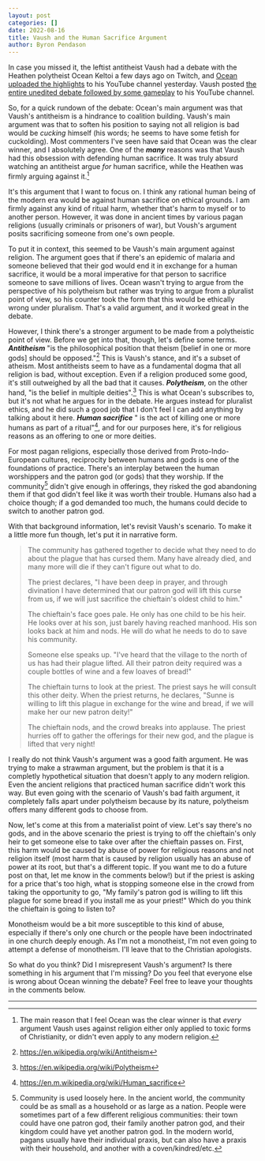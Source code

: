 ```yaml
---
layout: post
categories: []
date: 2022-08-16
title: Vaush and the Human Sacrifice Argument
author: Byron Pendason
---
```


In case you missed it, the leftist antitheist Vaush had a debate with the Heathen polytheist Ocean Keltoi a few days ago on Twitch, and [Ocean uploaded the highlights](https://youtu.be/IoYNXbqDctI) to his YouTube channel yesterday. Vaush posted [the entire unedited debate followed by some gameplay](https://youtu.be/H011hBnJAkE) to his YouTube channel. 

So, for a quick rundown of the debate: Ocean's main argument was that Vaush's antitheism is a hindrance to coalition building. Vaush's main argument was that to soften his position to saying not all religion is bad would be *cucking* himself (his words; he seems to have some fetish for cuckolding). Most commenters I've seen have said that Ocean was the clear winner, and I absolutely agree. One of the ***many*** reasons was that Vaush had this obsession with defending human sacrifice. It was truly absurd watching an antitheist argue *for* human sacrifice, while the Heathen was firmly arguing against it.[^5]

It's this argument that I want to focus on. I think any rational human being of the modern era would be against human sacrifice on ethical grounds. I am firmly against any kind of ritual harm, whether that's harm to myself or to another person. However, it was done in ancient times by various pagan religions (usually criminals or prisoners of war), but Voush's argument posits sacrificing someone from one's own people.

To put it in context, this seemed to be Vaush's main argument against religion. The argument goes that if there's an epidemic of malaria and someone believed that their god would end it in exchange for a human sacrifice, it would be a moral imperative for that person to sacrifice someone to save millions of lives. Ocean wasn't trying to argue from the perspective of his polytheism but rather was trying to argue from a pluralist point of view, so his counter took the form that this would be ethically wrong under pluralism. That's a valid argument, and it worked great in the debate. 

However, I think there's a stronger argument to be made from a polytheistic point of view. Before we get into that, though, let's define some terms. ***Antitheism*** "is the philosophical position that theism [belief in one or more gods] should be opposed."[^1] This is Vaush's stance, and it's a subset of atheism. Most antitheists seem to have as a fundamental dogma that all religion is bad, without exception. Even if a religion produced some good, it's still outweighed by all the bad that it causes. ***Polytheism***, on the other hand, "is the belief in multiple deities".[^2] This is what Ocean's subscribes to, but it's not what he argues for in the debate. He argues instead for pluralist ethics, and he did such a good job that I don't feel I can add anything by talking about it here. ***Human sacrifice*** " is the act of killing one or more humans as part of a ritual"[^3], and for our purposes here, it's for religious reasons as an offering to one or more deities.

For most pagan religions, especially those derived from Proto-Indo-European cultures, reciprocity between humans and gods is one of the foundations of practice. There's an interplay between the human worshippers and the patron god (or gods) that they worship. If the community[^4] didn't give enough in offerings, they risked the god abandoning them if that god didn't feel like it was worth their trouble. Humans also had a choice though; if a god demanded too much, the humans could decide to switch to another patron god.

With that background information, let's revisit Vaush's scenario. To make it a little more fun though, let's put it in narrative form.

> The community has gathered together to decide what they need to do about the plague that has cursed them. Many have already died, and many more will die if they can't figure out what to do.
> 
> The priest declares, "I have been deep in prayer, and through divination I have determined that our patron god will lift this curse from us, if we will just sacrifice the chieftain's oldest child to him."
> 
> The chieftain's face goes pale. He only has one child to be his heir. He looks over at his son, just barely having reached manhood. His son looks back at him and nods. He will do what he needs to do to save his community.
> 
> Someone else speaks up. "I've heard that the village to the north of us has had their plague lifted. All their patron deity required was a couple bottles of wine and a few loaves of bread!"
> 
> The chieftain turns to look at the priest. The priest says he will consult this other deity. When the priest returns, he declares, "Sunne is willing to lift this plague in exchange for the wine and bread, if we will make her our new patron deity!"
> 
> The chieftain nods, and the crowd breaks into applause. The priest hurries off to gather the offerings for their new god, and the plague is lifted that very night!

I really do not think Vaush's argument was a good faith argument. He was trying to make a strawman argument, but the problem is that it is a completly hypothetical situation that doesn't apply to any modern religion. Even the ancient religions that practiced human sacrifice didn't work this way. But even going with the scenario of Vaush's bad faith argument, it completely falls apart under polytheism because by its nature, polytheism offers many different gods to choose from.

Now, let's come at this from a materialist point of view. Let's say there's no gods, and in the above scenario the priest is trying to off the chieftain's only heir to get someone else to take over after the chieftain passes on. First, this harm would be caused by abuse of power for religious reasons and not religion itself (most harm that is caused by religion usually has an abuse of power at its root, but that's a different topic. If you want me to do a future post on that, let me know in the comments below!) but if the priest is asking for a price that's too high, what is stopping someone else in the crowd from taking the opportunity to go, "My family's patron god is willing to lift this plague for some bread if you install me as your priest!" Which do you think the chieftain is going to listen to?

Monotheism would be a bit more susceptible to this kind of abuse, especially if there's only one church or the people have been indoctrinated in one church deeply enough. As I'm not a monotheist, I'm not even going to attempt a defense of monotheism. I'll leave that to the Christian apologists.

So what do you think? Did I misrepresent Vaush's argument? Is there something in his argument that I'm missing? Do you feel that everyone else is wrong about Ocean winning the debate? Feel free to leave your thoughts in the comments below.

---
[^1]: https://en.wikipedia.org/wiki/Antitheism

[^2]: https://en.wikipedia.org/wiki/Polytheism

[^3]: https://en.m.wikipedia.org/wiki/Human_sacrifice

[^4]: Community is used loosely here. In the ancient world, the community could be as small as a household or as large as a nation. People were sometimes part of a few different religious communities: their town could have one patron god, their family another patron god, and their kingdom could have yet another patron god. In the modern world, pagans usually have their individual praxis, but can also have a praxis with their household, and another with a coven/kindred/etc.

[^5]: The main reason that I feel Ocean was the clear winner is that *every* argument Vaush uses against religion either only applied to toxic forms of Christianity, or didn't even apply to any modern religion.

